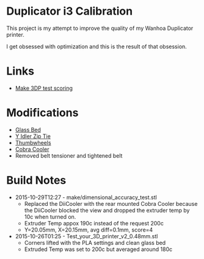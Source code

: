 # Duplicator i3 Calibration

This project is my attempt to improve the quality of my Wanhoa
Duplicator printer.

I get obsessed with optimization and this is the result of that obsession.

# Links

* [Make 3DP test scoring](http://makezine.com/2014/11/07/how-to-evaluate-the-2015-make-3dp-test-probes/)

# Modifications

* [Glass Bed](http://www.amazon.com/gp/product/B00QQ5Q3BI?psc=1&redirect=true&ref_=oh_aui_detailpage_o01_s01)
* [Y Idler Zip Tie](http://3dprinterbrain.com/uploads/DupI3/RecommendedMods/YIdlerZip.jpg)
* [Thumbwheels](http://www.thingiverse.com/thing:874155)
* [Cobra Cooler](http://www.thingiverse.com/thing:1090433)
* Removed belt tensioner and tightened belt

# Build Notes

* 2015-10-29T12:27 - make/dimensional_accuracy_test.stl
  * Replaced the DiiCooler with the rear mounted Cobra Cooler because the DiiCooler blocked the view and dropped the extruder temp by 10c when turned on.
  * Extruder Temp appox 190c instead of the request 200c
  * Y=20.05mm, X=20.15mm, avg diff=0.1mm, score=4
* 2015-10-26T01:25 - Test_your_3D_printer_v2_0.48mm.stl
  * Corners lifted with the PLA settings and clean glass bed
  * Extruded Temp was set to 200c but averaged around 180c


